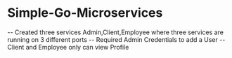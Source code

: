 # Simple-Go-Microservices
 -- Created three services Admin,Client,Employee where three services are running on 3 different ports
 -- Required Admin Credentials to add a User
 -- Client and Employee only can view Profile
